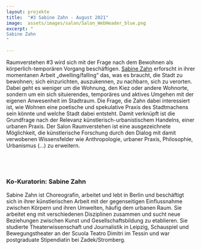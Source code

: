 ```yaml
---
layout: projekte
title:  "#3 Sabine Zahn - August 2021"
image:  assets/images/salon/Salon_WebHeader_blue.png
excerpt: "
Sabine Zahn
"

---
```


Raumverstehen #3 wird sich mit der Frage nach dem Bewohnen als körperlich-temporären Vorgang beschäftigen. [Sabine Zahn](http://www.lovelabours.net) erforscht in ihrer momentanen Arbeit „dwelling/falling“ das, was es braucht, die Stadt zu bewohnen; sich einzurichten, auszukennen, zu nachbarn, sich zu verorten. Dabei geht es weniger um die Wohnung, den Kiez oder andere Wohnorte, sondern um ein sich situierendes, temporäres und aktives Umgehen mit der eigenen Anwesenheit im Stadtraum. Die Frage, die Zahn dabei interessiert ist, wie Wohnen eine poetische und spekulative Praxis des Stadtmachens sein könnte und welche Stadt dabei entsteht. Damit verknüpft ist die Grundfrage nach der Relevanz künstlerisch-urbanistischem Handelns, einer urbanen Praxis. Der Salon Raumverstehen ist eine ausgezeichnete Möglichkeit, die künstlerische Forschung durch   den Dialog mit damit verwobenen Wissensfelder wie Anthropologie, urbaner Praxis, Philosophie, Urbanismus (…) zu erweitern.

## <br> 
### Ko-Kuratorin: Sabine Zahn
Sabine Zahn ist Choreografin, arbeitet und lebt in Berlin und beschäftigt sich in ihrer künstlerischen Arbeit mit der gegenseitigen Einflussnahme zwischen Körpern und ihren Umwelten, häufig dem urbanen Raum. Sie arbeitet eng mit verschiedenen Disziplinen zusammen und sucht neue Beziehungen zwischen Kunst und Gesellschaftsbildung zu
etablieren. Sie studierte Theaterwissenschaft und Journalistik in Leipzig, Schauspiel und Bewegungstheater an der Scuola Teatro Dimitri im Tessin und war postgraduate Stipendiatin bei Zadek/Stromberg.